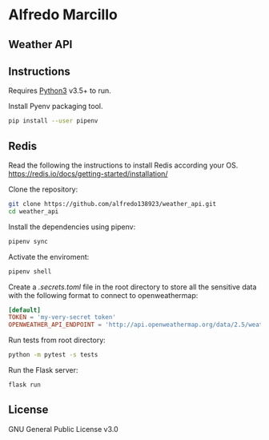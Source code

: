 # Alfredo Marcillo
## Weather API

## Instructions

Requires [Python3](https://www.python.org) v3.5+ to run.

Install Pyenv packaging tool.

```sh
pip install --user pipenv
```

## Redis
Read the following the instructions to install Redis according your OS.
https://redis.io/docs/getting-started/installation/

Clone the repository:
```sh
git clone https://github.com/alfredo138923/weather_api.git
cd weather_api
```

Install the dependencies using pipenv:
```sh
pipenv sync
```

Activate the enviroment:
```sh
pipenv shell
```

Create a *.secrets.toml* file in the root directory to store all the sensitive data with the following format to connect to openweathermap:

```toml
[default]
TOKEN = 'my-very-secret token'
OPENWEATHER_API_ENDPOINT = 'http://api.openweathermap.org/data/2.5/weather'
```

Run tests from root directory:
```sh
python -m pytest -s tests
```

Run the Flask server:
```sh
flask run
```

## License

GNU General Public License v3.0

